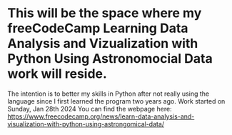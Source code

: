 # This will be the space where my freeCodeCamp Learning Data Analysis and Vizualization with Python Using Astronomocial Data work will reside.
The intention is to better my skills in Python after not really using the language since I first learned the program two years ago.
Work started on Sunday, Jan 28th 2024
You can find the webpage here: https://www.freecodecamp.org/news/learn-data-analysis-and-visualization-with-python-using-astrongomical-data/ 
